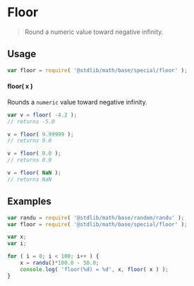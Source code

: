 # Floor

> Round a numeric value toward negative infinity.


<section class="usage">

## Usage

``` javascript
var floor = require( '@stdlib/math/base/special/floor' );
```

#### floor( x )

Rounds a `numeric` value toward negative infinity.

``` javascript
var v = floor( -4.2 );
// returns -5.0

v = floor( 9.99999 );
// returns 9.0

v = floor( 0.0 );
// returns 0.0

v = floor( NaN );
// returns NaN
```

</section>

<!-- /.usage -->


<section class="examples">

## Examples

``` javascript
var randu = require( '@stdlib/math/base/random/randu' );
var floor = require( '@stdlib/math/base/special/floor' );

var x;
var i;

for ( i = 0; i < 100; i++ ) {
    x = randu()*100.0 - 50.0;
    console.log( 'floor(%d) = %d', x, floor( x ) );
}
```

</section>

<!-- /.examples -->


<section class="links">

</section>

<!-- /.links -->
